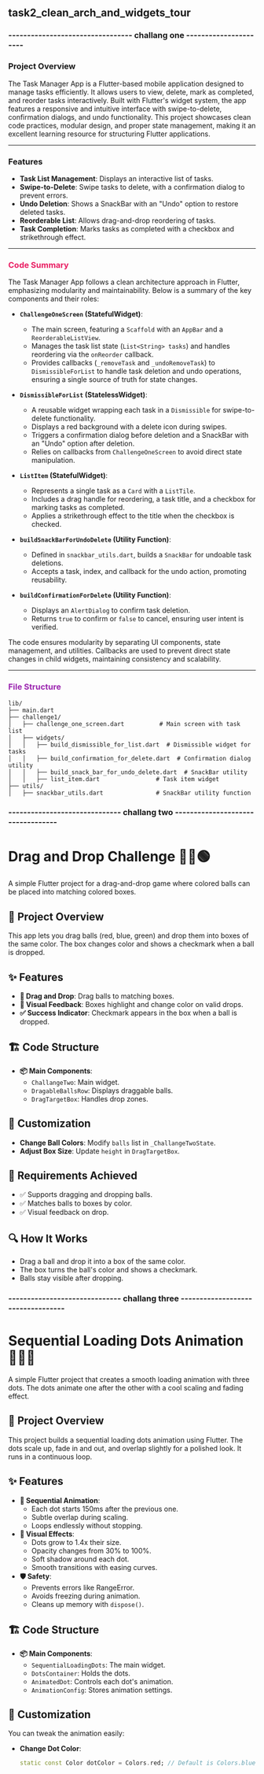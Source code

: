 ## task2_clean_arch_and_widgets_tour

### --------------------------------- challang one ----------------------

### Project Overview

The Task Manager App is a Flutter-based mobile application designed to manage tasks efficiently. It allows users to view, delete, mark as completed, and reorder tasks interactively. Built with Flutter's widget system, the app features a responsive and intuitive interface with swipe-to-delete, confirmation dialogs, and undo functionality. This project showcases clean code practices, modular design, and proper state management, making it an excellent learning resource for structuring Flutter applications.

---

### Features

- **Task List Management**: Displays an interactive list of tasks.
- **Swipe-to-Delete**: Swipe tasks to delete, with a confirmation dialog to prevent errors.
- **Undo Deletion**: Shows a SnackBar with an "Undo" option to restore deleted tasks.
- **Reorderable List**: Allows drag-and-drop reordering of tasks.
- **Task Completion**: Marks tasks as completed with a checkbox and strikethrough effect.

---

### <span style="color: #E91E63;">Code Summary</span>

The Task Manager App follows a clean architecture approach in Flutter, emphasizing modularity and maintainability. Below is a summary of the key components and their roles:

- **`ChallengeOneScreen` (StatefulWidget)**:

  - The main screen, featuring a `Scaffold` with an `AppBar` and a `ReorderableListView`.
  - Manages the task list state (`List<String> tasks`) and handles reordering via the `onReorder` callback.
  - Provides callbacks (`_removeTask` and `_undoRemoveTask`) to `DismissibleForList` to handle task deletion and undo operations, ensuring a single source of truth for state changes.

- **`DismissibleForList` (StatelessWidget)**:

  - A reusable widget wrapping each task in a `Dismissible` for swipe-to-delete functionality.
  - Displays a red background with a delete icon during swipes.
  - Triggers a confirmation dialog before deletion and a SnackBar with an "Undo" option after deletion.
  - Relies on callbacks from `ChallengeOneScreen` to avoid direct state manipulation.

- **`ListItem` (StatefulWidget)**:

  - Represents a single task as a `Card` with a `ListTile`.
  - Includes a drag handle for reordering, a task title, and a checkbox for marking tasks as completed.
  - Applies a strikethrough effect to the title when the checkbox is checked.

- **`buildSnackBarForUndoDelete` (Utility Function)**:

  - Defined in `snackbar_utils.dart`, builds a `SnackBar` for undoable task deletions.
  - Accepts a task, index, and callback for the undo action, promoting reusability.

- **`buildConfirmationForDelete` (Utility Function)**:
  - Displays an `AlertDialog` to confirm task deletion.
  - Returns `true` to confirm or `false` to cancel, ensuring user intent is verified.

The code ensures modularity by separating UI components, state management, and utilities. Callbacks are used to prevent direct state changes in child widgets, maintaining consistency and scalability.

---

### <span style="color: #9C27B0;">File Structure</span>

```plaintext
lib/
├── main.dart
├── challenge1/
│   ├── challenge_one_screen.dart          # Main screen with task list
│   ├── widgets/
│   │   ├── build_dismissible_for_list.dart  # Dismissible widget for tasks
│   │   ├── build_confirmation_for_delete.dart  # Confirmation dialog utility
│   │   ├── build_snack_bar_for_undo_delete.dart  # SnackBar utility
│   │   ├── list_item.dart                # Task item widget
├── utils/
│   ├── snackbar_utils.dart               # SnackBar utility function
```

### ------------------------------ challang two ----------------------------------
# Drag and Drop Challenge 🔴🔵🟢

A simple Flutter project for a drag-and-drop game where colored balls can be placed into matching colored boxes.

## 📱 Project Overview
This app lets you drag balls (red, blue, green) and drop them into boxes of the same color. The box changes color and shows a checkmark when a ball is dropped.

## ✨ Features
- **🎯 Drag and Drop**: Drag balls to matching boxes.
- **🎨 Visual Feedback**: Boxes highlight and change color on valid drops.
- **✅ Success Indicator**: Checkmark appears in the box when a ball is dropped.

## 🏗️ Code Structure
- **📦 Main Components**:
  - `ChallangeTwo`: Main widget.
  - `DragableBallsRow`: Displays draggable balls.
  - `DragTargetBox`: Handles drop zones.

## 🔧 Customization
- **Change Ball Colors**: Modify `balls` list in `_ChallangeTwoState`.
- **Adjust Box Size**: Update `height` in `DragTargetBox`.

## 🎯 Requirements Achieved
- ✅ Supports dragging and dropping balls.
- ✅ Matches balls to boxes by color.
- ✅ Visual feedback on drop.

## 🔍 How It Works
- Drag a ball and drop it into a box of the same color.
- The box turns the ball's color and shows a checkmark.
- Balls stay visible after dropping.
### ------------------------------ challang three ----------------------------------
# Sequential Loading Dots Animation 🔵🔵🔵

A simple Flutter project that creates a smooth loading animation with three dots. The dots animate one after the other with a cool scaling and fading effect.

## 📱 Project Overview
This project builds a sequential loading dots animation using Flutter. The dots scale up, fade in and out, and overlap slightly for a polished look. It runs in a continuous loop.

## ✨ Features
- **🎯 Sequential Animation**: 
  - Each dot starts 150ms after the previous one.
  - Subtle overlap during scaling.
  - Loops endlessly without stopping.
- **🎨 Visual Effects**: 
  - Dots grow to 1.4x their size.
  - Opacity changes from 30% to 100%.
  - Soft shadow around each dot.
  - Smooth transitions with easing curves.
- **🛡️ Safety**: 
  - Prevents errors like RangeError.
  - Avoids freezing during animation.
  - Cleans up memory with `dispose()`.

## 🏗️ Code Structure
- **📦 Main Components**:
  - `SequentialLoadingDots`: The main widget.
  - `DotsContainer`: Holds the dots.
  - `AnimatedDot`: Controls each dot's animation.
  - `AnimationConfig`: Stores animation settings.

## 🔧 Customization
You can tweak the animation easily:
- **Change Dot Color**:
  ```dart
  static const Color dotColor = Colors.red; // Default is Colors.blue